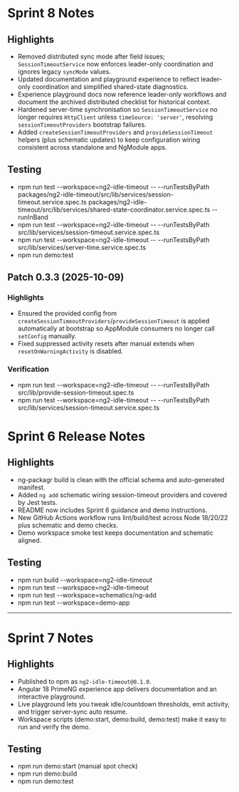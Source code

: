 # Sprint 8 Notes

## Highlights
- Removed distributed sync mode after field issues; `SessionTimeoutService` now enforces leader-only coordination and ignores legacy `syncMode` values.
- Updated documentation and playground experience to reflect leader-only coordination and simplified shared-state diagnostics.
- Experience playground docs now reference leader-only workflows and document the archived distributed checklist for historical context.
- Hardened server-time synchronisation so `SessionTimeoutService` no longer requires `HttpClient` unless `timeSource: 'server'`, resolving `sessionTimeoutProviders` bootstrap failures.
- Added `createSessionTimeoutProviders` and `provideSessionTimeout` helpers (plus schematic updates) to keep configuration wiring consistent across standalone and NgModule apps.

## Testing
- npm run test --workspace=ng2-idle-timeout -- --runTestsByPath packages/ng2-idle-timeout/src/lib/services/session-timeout.service.spec.ts packages/ng2-idle-timeout/src/lib/services/shared-state-coordinator.service.spec.ts --runInBand
- npm run test --workspace=ng2-idle-timeout -- --runTestsByPath src/lib/services/session-timeout.service.spec.ts
- npm run test --workspace=ng2-idle-timeout -- --runTestsByPath src/lib/services/server-time.service.spec.ts
- npm run demo:test

## Patch 0.3.3 (2025-10-09)

### Highlights
- Ensured the provided config from `createSessionTimeoutProviders`/`provideSessionTimeout` is applied automatically at bootstrap so AppModule consumers no longer call `setConfig` manually.
- Fixed suppressed activity resets after manual extends when `resetOnWarningActivity` is disabled.

### Verification
- npm run test --workspace=ng2-idle-timeout -- --runTestsByPath src/lib/provide-session-timeout.spec.ts
- npm run test --workspace=ng2-idle-timeout -- --runTestsByPath src/lib/services/session-timeout.service.spec.ts

# Sprint 6 Release Notes

## Highlights
- ng-packagr build is clean with the official schema and auto-generated manifest.
- Added `ng add` schematic wiring session-timeout providers and covered by Jest tests.
- README now includes Sprint 6 guidance and demo instructions.
- New GitHub Actions workflow runs lint/build/test across Node 18/20/22 plus schematic and demo checks.
- Demo workspace smoke test keeps documentation and schematic aligned.

## Testing
- npm run build --workspace=ng2-idle-timeout
- npm run test --workspace=ng2-idle-timeout
- npm run test --workspace=schematics/ng-add
- npm run test --workspace=demo-app
---

# Sprint 7 Notes

## Highlights
- Published to npm as `ng2-idle-timeout@0.1.0`.
- Angular 18 PrimeNG experience app delivers documentation and an interactive playground.
- Live playground lets you tweak idle/countdown thresholds, emit activity, and trigger server-sync auto resume.
- Workspace scripts (demo:start, demo:build, demo:test) make it easy to run and verify the demo.

## Testing
- npm run demo:start (manual spot check)
- npm run demo:build
- npm run demo:test
